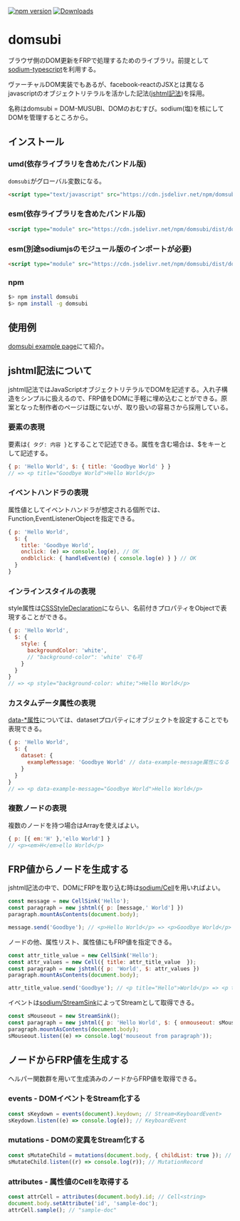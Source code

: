 [![npm version](https://badge.fury.io/js/domsubi.svg)](https://badge.fury.io/js/domsubi)
[![Downloads](http://img.shields.io/npm/dm/domsubi.svg)](https://npmjs.org/package/domsubi)

# domsubi
ブラウザ側のDOM更新をFRPで処理するためのライブラリ。前提として[sodium-typescript](https://github.com/SodiumFRP/sodium-typescript/)を利用する。

ヴァーチャルDOM実装でもあるが、facebook-reactのJSXとは異なるjavascriptのオブジェクトリテラルを活かした記法([jshtml記法](#jshtml%E8%A8%98%E6%B3%95%E3%81%AB%E3%81%A4%E3%81%84%E3%81%A6))を採用。

名称はdomsubi = DOM-MUSUBI、DOMのおむすび。sodium(塩)を核にしてDOMを管理するところから。

## インストール
### umd(依存ライブラリを含めたバンドル版)
`domsubi`がグローバル変数になる。
```html
<script type="text/javascript" src="https://cdn.jsdelivr.net/npm/domsubi/dist/domsubi.umd.js"></script>
```
### esm(依存ライブラリを含めたバンドル版)
```html
<script type="module" src="https://cdn.jsdelivr.net/npm/domsubi/dist/domsubi.min.js"></script>
```
### esm(別途sodiumjsのモジュール版のインポートが必要)
```html
<script type="module" src="https://cdn.jsdelivr.net/npm/domsubi/dist/domsubi.esm.js"></script>
```
### npm
```bash
$> npm install domsubi
$> npm install -g domsubi
```

## 使用例
[domsubi example page](https://junkieta.github.io/domsubi/)にて紹介。

## jshtml記法について
jshtml記法ではJavaScriptオブジェクトリテラルでDOMを記述する。入れ子構造をシンプルに扱えるので、FRP値をDOMに手軽に埋め込むことができる。原案となった制作者のページは既にないが、取り扱いの容易さから採用している。

### 要素の表現
要素は`{ タグ: 内容 }`とすることで記述できる。属性を含む場合は、$をキーとして記述する。
```javascript
{ p: 'Hello World', $: { title: 'Goodbye World' } }
// => <p title="Goodbye World">Hello World</p>
```

### イベントハンドラの表現
属性値としてイベントハンドラが想定される個所では、Function,EventListenerObjectを指定できる。
```javascript
{ p: 'Hello World',
  $: {
    title: 'Goodbye World',
    onclick: (e) => console.log(e), // OK
    ondblclick: { handleEvent(e) { console.log(e) } } // OK
  }
}
```

### インラインスタイルの表現
style属性は[CSSStyleDeclaration](https://developer.mozilla.org/ja/docs/Web/API/CSSStyleDeclaration)にならい、名前付きプロパティをObjectで表現することができる。
```javascript
{ p: 'Hello World',
  $: {
    style: {
      backgroundColor: 'white',
      // "background-color": 'white' でも可
    }
  }
}
// => <p style="background-color: white;">Hello World</p>
```

### カスタムデータ属性の表現
[data-*属性](https://developer.mozilla.org/ja/docs/Web/API/HTMLElement/dataset)については、datasetプロパティにオブジェクトを設定することでも表現できる。
```javascript
{ p: 'Hello World',
  $: {
    dataset: {
      exampleMessage: 'Goodbye World' // data-example-message属性になる
    }
  }
}
// => <p data-example-message="Goodbye World">Hello World</p>
```

### 複数ノードの表現
複数のノードを持つ場合はArrayを使えばよい。
```javascript
{ p: [{ em:'H' },'ello World'] }
// <p><em>H</em>ello World</p>
```

## FRP値からノードを生成する
jshtml記法の中で、DOMにFRPを取り込む時は[sodium/Cell](https://github.com/SodiumFRP/sodium-typescript/blob/master/src/lib/sodium/Cell.ts)を用いればよい。
```javascript
const message = new CellSink('Hello');
const paragraph = new jshtml({ p: [message,' World'] })
paragraph.mountAsContents(document.body);

message.send('Goodbye'); // <p>Hello World</p> => <p>Goodbye World</p>
```
ノードの他、属性リスト、属性値にもFRP値を指定できる。
```javascript
const attr_title_value = new CellSink('Hello');
const attr_values = new Cell({ title: attr_title_value  });
const paragraph = new jshtml({ p: 'World', $: attr_values })
paragraph.mountAsContents(document.body);

attr_title_value.send('Goodbye'); // <p title="Hello">World</p> => <p title="Goodbye">World</p>
```
イベントは[sodium/StreamSink](https://github.com/SodiumFRP/sodium-typescript/blob/master/src/lib/sodium/StreamSink.ts)によってStreamとして取得できる。
```javascript
const sMouseout = new StreamSink();
const paragraph = new jshtml({ p: 'Hello World', $: { onmouseout: sMouseout } })
paragraph.mountAsContents(document.body);
sMouseout.listen((e) => console.log('mouseout from paragraph'));
```

## ノードからFRP値を生成する
ヘルパー関数群を用いて生成済みのノードからFRP値を取得できる。

### events - DOMイベントをStream化する
```javascript
const sKeydown = events(document).keydown; // Stream<KeyboardEvent>
sKeydown.listen((e) => console.log(e)); // KeyboardEvent
```

### mutations - DOMの変異をStream化する
```javascript
const sMutateChild = mutations(document.body, { childList: true }); // Stream<MutationRecord>
sMutateChild.listen((r) => console.log(r)); // MutationRecord
```

### attributes - 属性値のCellを取得する
```javascript
const attrCell = attributes(document.body).id; // Cell<string>
document.body.setAttribute('id', 'sample-doc');
attrCell.sample(); // "sample-doc"
```
